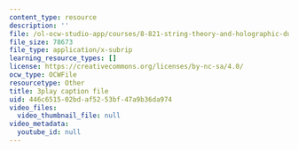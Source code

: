 ```yaml
---
content_type: resource
description: ''
file: /ol-ocw-studio-app/courses/8-821-string-theory-and-holographic-duality-fall-2014/446c651502bdaf5253bf47a9b36da974_14_8tzAd1rA.srt
file_size: 78673
file_type: application/x-subrip
learning_resource_types: []
license: https://creativecommons.org/licenses/by-nc-sa/4.0/
ocw_type: OCWFile
resourcetype: Other
title: 3play caption file
uid: 446c6515-02bd-af52-53bf-47a9b36da974
video_files:
  video_thumbnail_file: null
video_metadata:
  youtube_id: null
---
```


